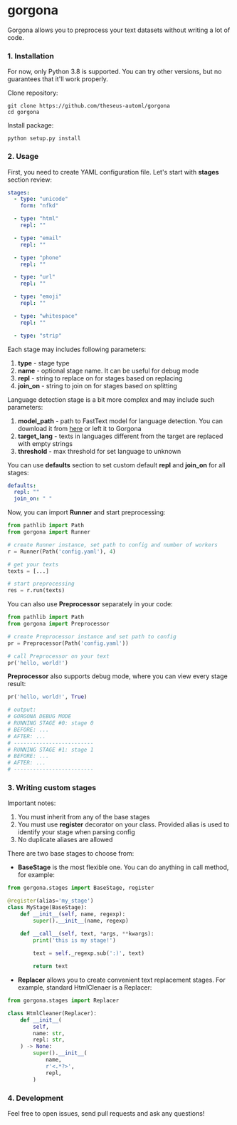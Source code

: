 # gorgona
Gorgona allows you to preprocess your text datasets without writing a lot of code.

### 1. Installation
For now, only Python 3.8 is supported. You can try other versions, but no guarantees that it'll work properly.  

Clone repository:
```
git clone https://github.com/theseus-automl/gorgona
cd gorgona
```

Install package:
```
python setup.py install
```

### 2. Usage
First, you need to create YAML configuration file. Let's start with **stages** section review:
```yaml
stages:
  - type: "unicode"
    form: "nfkd"

  - type: "html"
    repl: ""

  - type: "email"
    repl: ""

  - type: "phone"
    repl: ""

  - type: "url"
    repl: ""

  - type: "emoji"
    repl: ""

  - type: "whitespace"
    repl: ""

  - type: "strip"
```

Each stage may includes following parameters:
1. **type** - stage type
2. **name** - optional stage name. It can be useful for debug mode
3. **repl** - string to replace on for stages based on replacing
4. **join_on** - string to join on for stages based on splitting  

Language detection stage is a bit more complex and may include such parameters:
1. **model_path** - path to FastText model for language detection. You can download it from [here](https://fasttext.cc/docs/en/language-identification.html) or left it to Gorgona
2. **target_lang** - texts in languages different from the target are replaced with empty strings
3. **threshold** - max threshold for set language to unknown

You can use **defaults** section to set custom default **repl** and **join_on** for all stages:
```yaml
defaults:
  repl: ""
  join_on: " "
```  

Now, you can import **Runner** and start preprocessing:
```python
from pathlib import Path
from gorgona import Runner

# create Runner instance, set path to config and number of workers
r = Runner(Path('config.yaml'), 4)

# get your texts
texts = [...]

# start preprocessing
res = r.run(texts)
```  

You can also use **Preprocessor** separately in your code:
```python
from pathlib import Path
from gorgona import Preprocessor

# create Preprocessor instance and set path to config
pr = Preprocessor(Path('config.yaml'))

# call Preprocessor on your text
pr('hello, world!')
```  

**Preprocessor** also supports debug mode, where you can view every stage result:
```python
pr('hello, world!', True)

# output:
# GORGONA DEBUG MODE
# RUNNING STAGE #0: stage 0
# BEFORE: ...
# AFTER: ...
# -------------------------
# RUNNING STAGE #1: stage 1
# BEFORE: ...
# AFTER: ...
# -------------------------
```  

### 3. Writing custom stages
Important notes:
1. You must inherit from any of the base stages
2. You must use **register** decorator on your class. Provided alias is used to identify your stage when parsing config
3. No duplicate aliases are allowed

There are two base stages to choose from:
- **BaseStage** is the most flexible one. You can do anything in call method, for example:
```python
from gorgona.stages import BaseStage, register

@register(alias='my_stage')
class MyStage(BaseStage):
    def __init__(self, name, regexp):
        super().__init__(name, regexp)

    def __call__(self, text, *args, **kwargs):
        print('this is my stage!')
        
        text = self._regexp.sub(':)', text)

        return text
```
- **Replacer** allows you to create convenient text replacement stages. For example, standard HtmlClenaer is a Replacer:
```python
from gorgona.stages import Replacer

class HtmlCleaner(Replacer):
    def __init__(
        self,
        name: str,
        repl: str,
    ) -> None:
        super().__init__(
            name,
            r'<.*?>',
            repl,
        )
```


### 4. Development
Feel free to open issues, send pull requests and ask any questions!